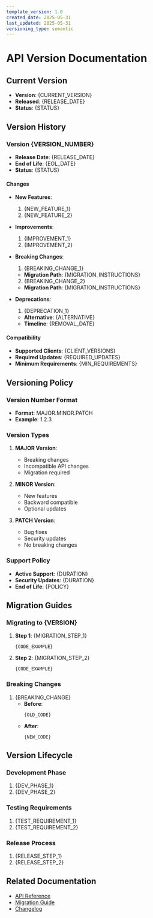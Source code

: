 ```yaml
---
template_version: 1.0
created_date: 2025-05-31
last_updated: 2025-05-31
versioning_type: semantic
---
```


# API Version Documentation

## Current Version
- **Version**: {CURRENT_VERSION}
- **Released**: {RELEASE_DATE}
- **Status**: {STATUS}

## Version History

### Version {VERSION_NUMBER}
- **Release Date**: {RELEASE_DATE}
- **End of Life**: {EOL_DATE}
- **Status**: {STATUS}

#### Changes
- **New Features**:
  1. {NEW_FEATURE_1}
  2. {NEW_FEATURE_2}

- **Improvements**:
  1. {IMPROVEMENT_1}
  2. {IMPROVEMENT_2}

- **Breaking Changes**:
  1. {BREAKING_CHANGE_1}
    - **Migration Path**: {MIGRATION_INSTRUCTIONS}
  2. {BREAKING_CHANGE_2}
    - **Migration Path**: {MIGRATION_INSTRUCTIONS}

- **Deprecations**:
  1. {DEPRECATION_1}
    - **Alternative**: {ALTERNATIVE}
    - **Timeline**: {REMOVAL_DATE}

#### Compatibility
- **Supported Clients**: {CLIENT_VERSIONS}
- **Required Updates**: {REQUIRED_UPDATES}
- **Minimum Requirements**: {MIN_REQUIREMENTS}

## Versioning Policy

### Version Number Format
- **Format**: MAJOR.MINOR.PATCH
- **Example**: 1.2.3

### Version Types
1. **MAJOR Version**:
   - Breaking changes
   - Incompatible API changes
   - Migration required

2. **MINOR Version**:
   - New features
   - Backward compatible
   - Optional updates

3. **PATCH Version**:
   - Bug fixes
   - Security updates
   - No breaking changes

### Support Policy
- **Active Support**: {DURATION}
- **Security Updates**: {DURATION}
- **End of Life**: {POLICY}

## Migration Guides

### Migrating to {VERSION}
1. **Step 1**: {MIGRATION_STEP_1}
   ```
   {CODE_EXAMPLE}
   ```

2. **Step 2**: {MIGRATION_STEP_2}
   ```
   {CODE_EXAMPLE}
   ```

### Breaking Changes
1. {BREAKING_CHANGE}
   - **Before**:
     ```
     {OLD_CODE}
     ```
   - **After**:
     ```
     {NEW_CODE}
     ```

## Version Lifecycle

### Development Phase
1. {DEV_PHASE_1}
2. {DEV_PHASE_2}

### Testing Requirements
1. {TEST_REQUIREMENT_1}
2. {TEST_REQUIREMENT_2}

### Release Process
1. {RELEASE_STEP_1}
2. {RELEASE_STEP_2}

## Related Documentation
- [API Reference](./API_TEMPLATE_MAIN.md)
- [Migration Guide](./MIGRATION_GUIDE.md)
- [Changelog](./CHANGELOG.md)

